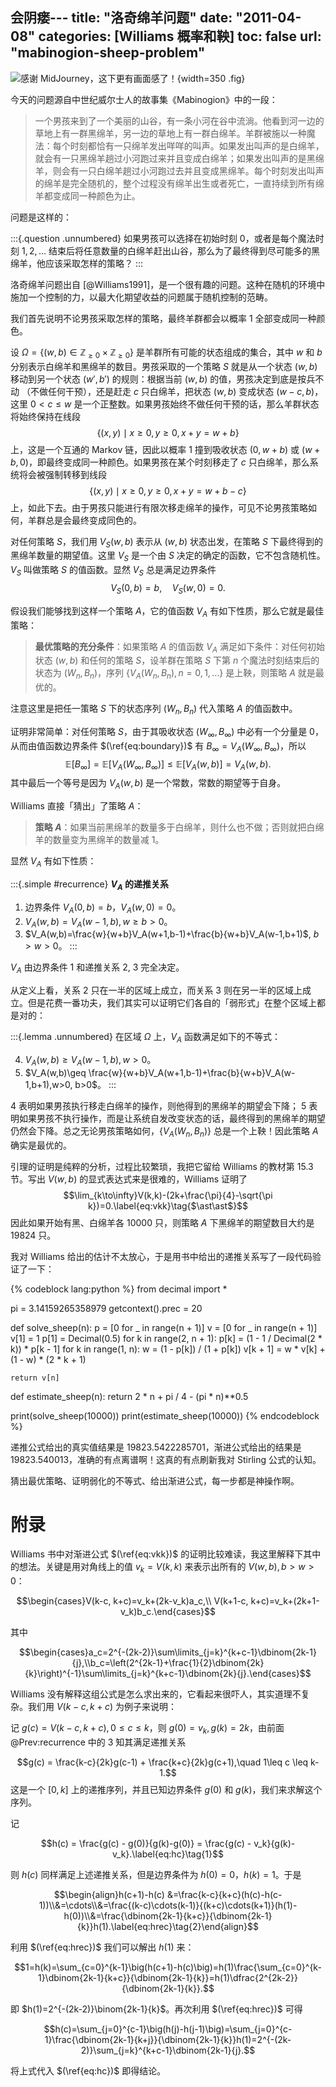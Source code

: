 会阴瘘---
title: "洛奇绵羊问题"
date: "2011-04-08"
categories: [Williams 概率和鞅]
toc: false
url: "mabinogion-sheep-problem"
---

![感谢 MidJourney，这下更有画面感了！](/images/midjourney/mabinogion.png){width=350 .fig}

今天的问题源自中世纪威尔士人的故事集《Mabinogion》中的一段：

> 一个男孩来到了一个美丽的山谷，有一条小河在谷中流淌。他看到河一边的草地上有一群黑绵羊，另一边的草地上有一群白绵羊。羊群被施以一种魔法：每个时刻都恰有一只绵羊发出咩咩的叫声。如果发出叫声的是白绵羊，就会有一只黑绵羊趟过小河跑过来并且变成白绵羊；如果发出叫声的是黑绵羊，则会有一只白绵羊趟过小河跑过去并且变成黑绵羊。每个时刻发出叫声的绵羊是完全随机的，整个过程没有绵羊出生或者死亡，一直持续到所有绵羊都变成同一种颜色为止。

问题是这样的：

:::{.question .unnumbered}
如果男孩可以选择在初始时刻 $0$，或者是每个魔法时刻 $1,2,\ldots$ 结束后将任意数量的白绵羊赶出山谷，那么为了最终得到尽可能多的黑绵羊，他应该采取怎样的策略？
:::

<!-- more -->

洛奇绵羊问题出自 [@Williams1991]，是一个很有趣的问题。这种在随机的环境中施加一个控制的力，以最大化期望收益的问题属于随机控制的范畴。

我们首先说明不论男孩采取怎样的策略，最终羊群都会以概率 1 全部变成同一种颜色。

设 $\Omega=\{ (w,b)\in\mathbb{Z}_{\geq0}\times\mathbb{Z}_{\geq0}\}$ 是羊群所有可能的状态组成的集合，其中 $w$ 和 $b$ 分别表示白绵羊和黑绵羊的数目。男孩采取的一个策略 $S$ 就是从一个状态 $(w,b)$ 移动到另一个状态 $(w',b')$ 的规则：根据当前 $(w,b)$ 的值，男孩决定到底是按兵不动 （不做任何干预），还是赶走 $c$ 只白绵羊，把状态 $(w,b)$ 变成状态 $(w-c,b)$，这里 $0<c\leq w$ 是一个正整数。如果男孩始终不做任何干预的话，那么羊群状态将始终保持在线段
$$\{ (x,y)\mid x\geq0, y\geq0, x+y=w+b\}$$
上，这是一个互通的 Markov 链，因此以概率 1 撞到吸收状态 $(0,w+b)$ 或 $(w+b,0)$，即最终变成同一种颜色。如果男孩在某个时刻移走了 $c$ 只白绵羊，那么系统将会被强制转移到线段
$$\{ (x,y)\mid x\geq0, y\geq0, x+y=w+b-c\}$$
上，如此下去。由于男孩只能进行有限次移走绵羊的操作，可见不论男孩策略如何，羊群总是会最终变成同色的。

对任何策略 $S$，我们用 $V_S(w,b)$ 表示从 $(w,b)$ 状态出发，在策略 $S$ 下最终得到的黑绵羊数量的期望值。这里 $V_S$ 是一个由 $S$ 决定的确定的函数，它不包含随机性。$V_S$ 叫做策略 $S$ 的值函数。显然 $V_S$ 总是满足边界条件
$$V_S(0,b)=b,\quad V_S(w,0)=0\label{eq:boundary}\tag{$\ast$}.$$

假设我们能够找到这样一个策略 $A$，它的值函数 $V_A$ 有如下性质，那么它就是最佳策略：

> **最优策略的充分条件**：如果策略 $A$ 的值函数 $V_A$ 满足如下条件：对任何初始状态 $(w,b)$ 和任何的策略 $S$，设羊群在策略 $S$ 下第 $n$ 个魔法时刻结束后的状态为 $(W_n,B_n)$，序列 $\{V_A(W_n,B_n),n=0,1,\ldots\}$ 是上鞅，则策略 $A$ 就是最优的。

注意这里是把任一策略 $S$ 下的状态序列 $(W_n, B_n)$ 代入策略 $A$ 的值函数中。

证明非常简单：对任何策略 $S$，由于其吸收状态 $(W_\infty,B_\infty)$ 中必有一个分量是 0，从而由值函数边界条件 $(\ref{eq:boundary})$ 有 $B_\infty=V_A(W_\infty,B_\infty)$，所以
$$\mathbb{E}[B_\infty]=\mathbb{E}[V_A(W_\infty,B_\infty)]\leq \mathbb{E}[V_A(w,b)]=V_A(w,b).$$
其中最后一个等号是因为 $V_A(w,b)$ 是一个常数，常数的期望等于自身。

Williams 直接「猜出」了策略 $A$：

> **策略 $A$**：如果当前黑绵羊的数量多于白绵羊，则什么也不做；否则就把白绵羊的数量变为黑绵羊的数量减 1。

显然 $V_A$ 有如下性质：

:::{.simple #recurrence}
**$V_A$ 的递推关系**

1. 边界条件 $V_A(0,b)=b$，$V_A(w,0)=0$。
2. $V_A(w,b)=V_A(w-1,b), w\geq b>0$。
3. $V_A(w,b)=\frac{w}{w+b}V_A(w+1,b-1)+\frac{b}{w+b}V_A(w-1,b+1)$, $b>w>0$。
:::

$V_A$ 由边界条件 1 和递推关系 2, 3 完全决定。

从定义上看，关系 2 只在一半的区域上成立，而关系 3 则在另一半的区域上成立。但是花费一番功夫，我们其实可以证明它们各自的「弱形式」在整个区域上都是对的：

:::{.lemma .unnumbered}
在区域 $\Omega$ 上，$V_A$ 函数满足如下的不等式：

4. $V_A(w,b)\geq V_A(w-1,b), w>0$。
5. $V_A(w,b)\geq \frac{w}{w+b}V_A(w+1,b-1)+\frac{b}{w+b}V_A(w-1,b+1),w>0, b>0$。
:::

4 表明如果男孩执行移走白绵羊的操作，则他得到的黑绵羊的期望会下降； 5 表明如果男孩不执行操作，而是让系统自发改变状态的话，最终得到的黑绵羊的期望仍然会下降。总之无论男孩策略如何，$\{ V_A(W_n,B_n)\}$ 总是一个上鞅！因此策略 $A$ 确实是最优的。

引理的证明是纯粹的分析，过程比较繁琐，我把它留给 Williams 的教材第 15.3 节。写出 $V(w,b)$ 的显式表达式来是很难的，Williams 证明了
$$\lim_{k\to\infty}V(k,k)-(2k+\frac{\pi}{4}-\sqrt{\pi k})=0.\label{eq:vkk}\tag{$\ast\ast$}$$
因此如果开始有黑、白绵羊各 10000 只，则策略 $A$ 下黑绵羊的期望数目大约是 19824 只。

我对 Williams 给出的估计不太放心，于是用书中给出的递推关系写了一段代码验证了一下：

{% codeblock lang:python %}
from decimal import *

pi = 3.14159265358979
getcontext().prec = 20

def solve_sheep(n):
    p = [0 for _ in range(n + 1)]
    v = [0 for _ in range(n + 1)]
    v[1] = 1
    p[1] = Decimal(0.5)
    for k in range(2, n + 1):
        p[k] = (1 - 1 / Decimal(2 * k)) * p[k - 1]
    for k in range(1, n):
        w = (1 - p[k]) / (1 + p[k])
        v[k + 1] = w * v[k] + (1 - w) * (2 * k + 1)

    return v[n]

def estimate_sheep(n):
    return 2 * n + pi / 4 - (pi * n)**0.5

print(solve_sheep(10000))
print(estimate_sheep(10000))
{% endcodeblock %}

递推公式给出的真实值结果是 19823.5422285701，渐进公式给出的结果是 19823.540013，准确的有点离谱啊！这真的有点刷新我对 Stirling 公式的认知。

猜出最优策略、证明弱化的不等式、给出渐进公式，每一步都是神操作啊。

# 附录

Williams 书中对渐进公式 $(\ref{eq:vkk})$ 的证明比较难读，我这里解释下其中的想法。关键是用对角线上的值 $v_k=V(k,k)$ 来表示出所有的 $V(w, b),b>w>0$：

$$\begin{cases}V(k-c, k+c)=v_k+(2k-v_k)a_c,\\ V(k+1-c, k+c)=v_k+(2k+1-v_k)b_c.\end{cases}$$

其中

$$\begin{cases}a_c=2^{-(2k-2)}\sum\limits_{j=k}^{k+c-1}\dbinom{2k-1}{j},\\b_c=\left(2^{2k-1}+\frac{1}{2}\dbinom{2k}{k}\right)^{-1}\sum\limits_{j=k}^{k+c-1}\dbinom{2k}{j}.\end{cases}$$

Williams 没有解释这组公式是怎么求出来的，它看起来很吓人，其实道理不复杂。我们用 $V(k-c,k+c)$ 为例子来说明：

记 $g(c) = V(k-c, k+c),0\leq c\leq k$，则 $g(0)=v_k,\,g(k)=2k$，由前面 @Prev:recurrence  中的 3 知其满足递推关系

$$g(c) = \frac{k-c}{2k}g(c-1) + \frac{k+c}{2k}g(c+1),\quad 1\leq c \leq k-1.$$
这是一个 $[0,k]$ 上的递推序列，并且已知边界条件 $g(0)$ 和 $g(k)$，我们来求解这个序列。

记

$$h(c) = \frac{g(c) - g(0)}{g(k)-g(0)} = \frac{g(c) - v_k}{g(k)-v_k}.\label{eq:hc}\tag{1}$$

则 $h(c)$ 同样满足上述递推关系，但是边界条件为 $h(0)=0$，$h(k)=1$。于是

$$\begin{align}h(c+1)-h(c) &=\frac{k-c}{k+c}(h(c)-h(c-1))\\&=\cdots\\&=\frac{(k-c)\cdots(k-1)}{(k+c)\cdots(k+1)}(h(1)-h(0))\\&=\frac{\dbinom{2k-1}{k+c}}{\dbinom{2k-1}{k}}h(1).\label{eq:hrec}\tag{2}\end{align}$$

利用 $(\ref{eq:hrec})$ 我们可以解出 $h(1)$ 来：

$$1=h(k)=\sum_{c=0}^{k-1}\big(h(c+1)-h(c)\big)=h(1)\frac{\sum_{c=0}^{k-1}\dbinom{2k-1}{k+c}}{\dbinom{2k-1}{k}}=h(1)\dfrac{2^{2k-2}}{\dbinom{2k-1}{k}}.$$

即 $h(1)=2^{-(2k-2)}\binom{2k-1}{k}$。再次利用 $(\ref{eq:hrec})$ 可得

$$h(c)=\sum_{j=0}^{c-1}\big(h(j)-h(j-1)\big)=\sum_{j=0}^{c-1}\frac{\dbinom{2k-1}{k+j}}{\dbinom{2k-1}{k}}h(1)=2^{-(2k-2)}\sum_{j=k}^{k+c-1}\dbinom{2k-1}{j}.$$

将上式代入 $(\ref{eq:hc})$ 即得结论。